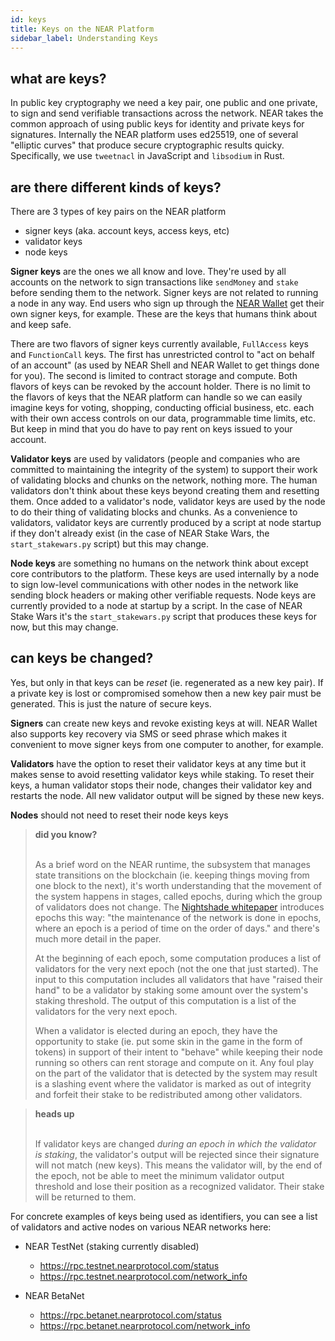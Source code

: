 ```yaml
---
id: keys
title: Keys on the NEAR Platform
sidebar_label: Understanding Keys
---
```


## what are keys?

In public key cryptography we need a key pair, one public and one private, to sign and send verifiable transactions across the network.  NEAR takes the common approach of using public keys for identity and private keys for signatures. Internally the NEAR platform uses ed25519, one of several "elliptic curves" that produce secure cryptographic results quicky. Specifically, we use `tweetnacl` in JavaScript and `libsodium` in Rust.

## are there different kinds of keys?

There are 3 types of key pairs on the NEAR platform

- signer keys (aka. account keys, access keys, etc)
- validator keys
- node keys

**Signer keys** are the ones we all know and love.  They're used by all accounts on the network to sign transactions like `sendMoney` and `stake` before sending them to the network.  Signer keys are not related to running a node in any way.  End users who sign up through the [NEAR Wallet](https://wallet.nearprotocol.com/) get their own signer keys, for example. These are the keys that humans think about and keep safe.

There are two flavors of signer keys currently available, `FullAccess` keys and `FunctionCall` keys.  The first has unrestricted control to "act on behalf of an account" (as used by NEAR Shell and NEAR Wallet to get things done for you).  The second is limited to contract storage and compute.  Both flavors of keys can be revoked by the account holder.  There is no limit to the flavors of keys that the NEAR platform can handle so we can easily imagine keys for voting, shopping, conducting official business, etc. each with their own access controls on our data, programmable time limits, etc. But keep in mind that you do have to pay rent on keys issued to your account.

**Validator keys** are used by validators (people and companies who are committed to maintaining the integrity of the system) to support their work of validating blocks and chunks on the network, nothing more. The human validators don't think about these keys beyond creating them and resetting them. Once added to a validator's node, validator keys are used by the node to do their thing of validating blocks and chunks.  As a convenience to validators, validator keys are currently produced by a script at node startup if they don't already exist (in the case of NEAR Stake Wars, the `start_stakewars.py` script) but this may change.

**Node keys** are something no humans on the network think about except core contributors to the platform.  These keys are used internally by a node to sign low-level communications with other nodes in the network like sending block headers or making other verifiable requests.  Node keys are currently provided to a node at startup by a script.  In the case of NEAR Stake Wars it's the `start_stakewars.py` script that produces these keys for now, but this may change.

## can keys be changed?

Yes, but only in that keys can be *reset* (ie. regenerated as a new key pair). If a private key is lost or compromised somehow then a new key pair must be generated.  This is just the nature of secure keys.

**Signers** can create new keys and revoke existing keys at will. NEAR Wallet also supports key recovery via SMS or seed phrase which makes it convenient to move signer keys from one computer to another, for example.

**Validators** have the option to reset their validator keys at any time but it makes sense to avoid resetting validator keys while staking.  To reset their keys, a human validator stops their node, changes their validator key and restarts the node.  All new validator output will be signed by these new keys.

**Nodes** should not need to reset their node keys keys

<blockquote class="info">
<strong>did you know?</strong><br><br>

As a brief word on the NEAR runtime, the subsystem that manages state transitions on the blockchain (ie. keeping things moving from one block to the next), it's worth understanding that the movement of the system happens in stages, called epochs, during which the group of validators does not change. The [Nightshade whitepaper](http://near.ai/nightshade) introduces epochs this way: "the maintenance of the network is done in epochs, where an epoch is a period of time on the order of days."  and there's much more detail in the paper.

At the beginning of each epoch, some computation produces a list of validators for the very next epoch (not the one that just started).  The input to this computation includes all validators that have "raised their hand" to be a validator by staking some amount over the system's staking threshold. The output of this computation is a list of the validators for the very next epoch.

When a validator is elected during an epoch, they have the opportunity to stake (ie. put some skin in the game in the form of tokens) in support of their intent to "behave" while keeping their node running so others can rent storage and compute on it.  Any foul play on the part of the validator that is detected by the system may result is a slashing event where the validator is marked as out of integrity and forfeit their stake to be redistributed among other validators.

</blockquote>

<blockquote class="warning">
<strong>heads up</strong><br><br>

If validator keys are changed _during an epoch in which the validator is staking_, the validator's output will be rejected since their signature will not match (new keys).  This means the validator will, by the end of the epoch, not be able to meet the minimum validator output threshold and lose their position as a recognized validator.  Their stake will be returned to them.

</blockquote>

For concrete examples of keys being used as identifiers, you can see a list of validators and active nodes on various NEAR networks here:

- NEAR TestNet (staking currently disabled)
  - https://rpc.testnet.nearprotocol.com/status
  - https://rpc.testnet.nearprotocol.com/network_info

- NEAR BetaNet 
  - https://rpc.betanet.nearprotocol.com/status
  - https://rpc.betanet.nearprotocol.com/network_info
